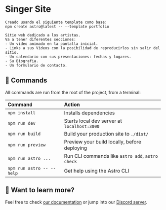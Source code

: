 # Singer Site

```
Creado usando el siguiente template como base:
npm create astro@latest -- --template portfolio

Sitio web dedicado a los artistas.
Va a tener diferentes secciones:
- Un video animado en la pantalla inicial.
- Links a sus Videos con la posibilidad de reproducirlos sin salir del sitio.
- Un calendario con sus presentaciones: fechas y lugares.
- Su Biografia.
- Un formulario de contacto. 
```

## 🧞 Commands

All commands are run from the root of the project, from a terminal:

| Command                   | Action                                           |
| :------------------------ | :----------------------------------------------- |
| `npm install`             | Installs dependencies                            |
| `npm run dev`             | Starts local dev server at `localhost:3000`      |
| `npm run build`           | Build your production site to `./dist/`          |
| `npm run preview`         | Preview your build locally, before deploying     |
| `npm run astro ...`       | Run CLI commands like `astro add`, `astro check` |
| `npm run astro -- --help` | Get help using the Astro CLI                     |

## 👀 Want to learn more?

Feel free to check [our documentation](https://docs.astro.build) or jump into our [Discord server](https://astro.build/chat).
